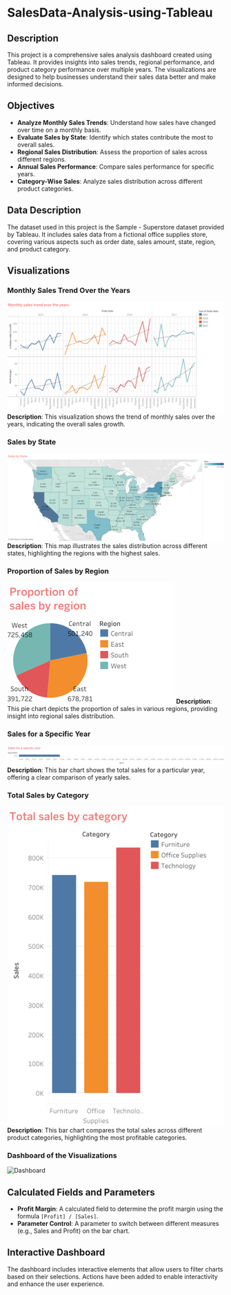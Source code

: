 # SalesData-Analysis-using-Tableau

## Description
This project is a comprehensive sales analysis dashboard created using Tableau. It provides insights into sales trends, regional performance, and product category performance over multiple years. The visualizations are designed to help businesses understand their sales data better and make informed decisions.

## Objectives
- **Analyze Monthly Sales Trends**: Understand how sales have changed over time on a monthly basis.
- **Evaluate Sales by State**: Identify which states contribute the most to overall sales.
- **Regional Sales Distribution**: Assess the proportion of sales across different regions.
- **Annual Sales Performance**: Compare sales performance for specific years.
- **Category-Wise Sales**: Analyze sales distribution across different product categories.

## Data Description
The dataset used in this project is the Sample - Superstore dataset provided by Tableau. It includes sales data from a fictional office supplies store, covering various aspects such as order date, sales amount, state, region, and product category.

## Visualizations

### Monthly Sales Trend Over the Years
![Monthly Sales Trend](./visualizations/sales_trend_over_years.png)
**Description**: This visualization shows the trend of monthly sales over the years, indicating the overall sales growth.

### Sales by State
![Sales by State](./visualizations/sales_by_state.png)
**Description**: This map illustrates the sales distribution across different states, highlighting the regions with the highest sales.

### Proportion of Sales by Region
![Proportion of Sales by Region](./visualizations/prop_of_sales_by_region.png)
**Description**: This pie chart depicts the proportion of sales in various regions, providing insight into regional sales distribution.

### Sales for a Specific Year
![Sales for a Specific Year](./visualizations/sales_for_specific_year.png)
**Description**: This bar chart shows the total sales for a particular year, offering a clear comparison of yearly sales.

### Total Sales by Category
![Total Sales by Category](./visualizations/sales_by_cat.png)
**Description**: This bar chart compares the total sales across different product categories, highlighting the most profitable categories.

### Dashboard of the Visualizations
![Dashboard](./visualizations/Dashboard_1.png)

## Calculated Fields and Parameters
- **Profit Margin**: A calculated field to determine the profit margin using the formula `[Profit] / [Sales]`.
- **Parameter Control**: A parameter to switch between different measures (e.g., Sales and Profit) on the bar chart.

## Interactive Dashboard
The dashboard includes interactive elements that allow users to filter charts based on their selections. Actions have been added to enable interactivity and enhance the user experience.
